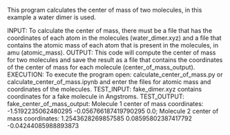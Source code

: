 
This program calculates the center of mass of two molecules, in this example a water dimer is used.

INPUT: To calculate the center of mass, there must be a file that has the coordinates of each atom in the molecules (water_dimer.xyz) and a file that contains the atomic mass of each atom that is present in the molecules, in amu (atomic_mass).
OUTPUT: This code will compute the center of mass for two molecules and save the result as a file that contains the coordinates of the center of mass for each molecule (center_of_mass_output).
EXECUTION: To execute the program open: calculate_center_of_mass.py or calculate_center_of_mass.ipynb and enter the files for atomic mass and coordinates of the molecules.
TEST_INPUT: fake_dimer.xyz contains coordinates for a fake molecule in Angstroms.
TEST_OUTPUT: fake_center_of_mass_output: Molecule 1 center of mass coordinates: -1.5192235062480295 -0.056766187419790295 0.0; Molecule 2 center of mass coordinates: 1.2543628269857585 0.08595802387417792 -0.04244085988893873
